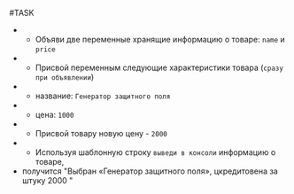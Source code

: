 #TASK
 * - Объяви две переменные хранящие информацию о товаре: `name` и `price`
 * - Присвой переменным следующие характеристики товара (`сразу при объявлении`)
 *   - название: `Генератор защитного поля`
 *   - цена: `1000`
 * - Присвой товару новую цену - `2000`
 * - Используя шаблонную строку `выведи в консоли` информацию о товаре, 
 *   получится "Выбран «Генератор защитного поля», цкредитовена за штуку 2000 "